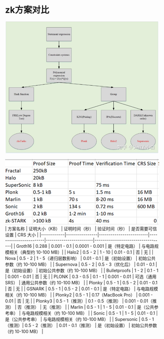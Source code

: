# zk方案对比

![alt text](image-2.png)

![alt text](image-3.png)
| 方案名称   | 证明大小（KB） | 证明时间（秒）          | 验证时间（秒）         | 是否需要可信设置       | CRS 大小                          |
|------------|----------------|-------------------------|------------------------|------------------------|-----------------------------------|
| Groth16    | 0.288          | 0.001 - 0.1             | 0.0001 - 0.001         | 是（特定电路）         | 与电路规模相关（典型约 10-100 MB）|
| Halo2      | 0.5 - 2        | 1 - 10                  | 0.01 - 0.1             | 否                     | 无                                |
| Nova       | 0.5 - 2        | 1 - 5（递归层数影响）   | 0.01 - 0.1             | 是（初始设置）         | 初始公共参数（约 10-100 MB）      |
| Supernova  | 0.5 - 2        | 0.5 - 3（优化后）       | 0.01 - 0.1             | 是（初始设置）         | 初始公共参数（约 10-100 MB）      |
| Bulletproofs | 1 - 2       | 0.1 - 1                 | 0.001 - 0.01           | 否                     | 无                                |
| PLONK      | 0.3 - 0.5      | 0.1 - 1                 | 0.001 - 0.01           | 可选（通用 SRS）       | 通用公共参数（约 10-100 MB）      |
| Plonky     | 0.5 - 1        | 0.5 - 2                 | 0.01 - 0.1             | 否                     | 无                                |
| GSNARK     | 0.5 - 1        | 0.5 - 2                 | 0.01 - 0.1             | 是（特定电路）         | 与电路规模相关（约 10-100 MB）    |
| Plonky2    | 0.5 - 1        | 0.17（MacBook Pro）     | 0.001 - 0.01           | 否                     | 无                                |
| Plonky3    | 0.5 - 1（推测）| 0.1 - 0.5（推测）       | 0.001 - 0.01（推测）   | 否（推测）             | 无（推测）                        |
| Marlin     | 0.5 - 1        | 1 - 5                   | 0.01 - 0.1             | 是（公共参考串）       | 与电路规模相关（约 10-100 MB）    |
| Sonic      | 0.5 - 1        | 1 - 5                   | 0.01 - 0.1             | 是（公共参考串）       | 与电路规模相关（约 10-100 MB）    |
| Supersonic | 0.5 - 1（推测）| 0.5 - 2（推测）         | 0.01 - 0.1（推测）     | 是（初始设置）         | 初始公共参数（约 10-100 MB）      |

